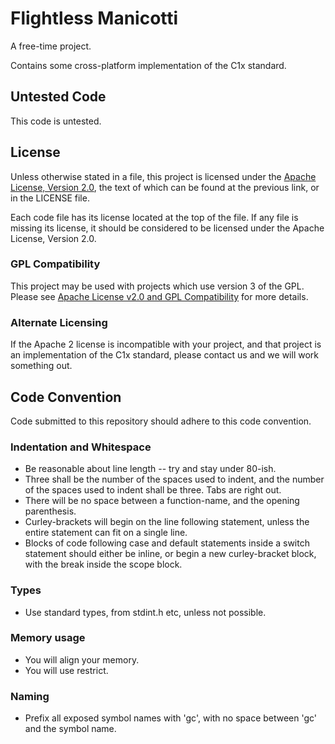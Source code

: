 # Flightless Manicotti
A free-time project. 

Contains some cross-platform implementation of the C1x standard.

## Untested Code
This code is untested.

## License
Unless otherwise stated in a file, this project is licensed under the [Apache License, Version 2.0](http://www.apache.org/licenses/LICENSE-2.0), the text of which can be found at the previous link, or in the LICENSE file.

Each code file has its license located at the top of the file. If any file is missing its license, it should be considered to be licensed under the Apache License, Version 2.0. 

### GPL Compatibility
This project may be used with projects which use version 3 of the GPL. Please see [Apache License v2.0 and GPL Compatibility](http://www.apache.org/licenses/GPL-compatibility.html) for more details.

### Alternate Licensing
If the Apache 2 license is incompatible with your project, and that project is an implementation of the C1x standard, please contact us and we will work something out.

## Code Convention
Code submitted to this repository should adhere to this code convention.

### Indentation and Whitespace
* Be reasonable about line length -- try and stay under 80-ish.
* Three shall be the number of the spaces used to indent, and the number of the spaces used to indent shall be three. Tabs are right out.
* There will be no space between a function-name, and the opening parenthesis.
* Curley-brackets will begin on the line following statement, unless the entire statement can fit on a single line.
* Blocks of code following case and default statements inside a switch statement should either be inline, or begin a new curley-bracket block, with the break inside the scope block.

### Types
* Use standard types, from stdint.h etc, unless not possible.

### Memory usage 
* You will align your memory.
* You will use restrict.

### Naming
* Prefix all exposed symbol names with 'gc', with no space between 'gc' and the symbol name.